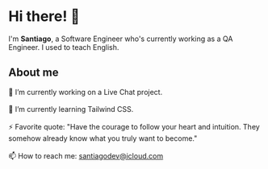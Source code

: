 # Hi there! 👋

I'm **Santiago**, a Software Engineer who's currently working as a QA Engineer. I used to teach English.

## About me

🔭 I’m currently working on a Live Chat project.
<br/><br/>
🌱 I’m currently learning Tailwind CSS.
<br/><br/>
⚡ Favorite quote: "Have the courage to follow your heart and intuition. They somehow already know what you truly want to become."
<br/><br/>
📫 How to reach me: santiagodev@icloud.com

